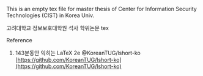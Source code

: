 This is an empty tex file for master thesis of Center for Information Security Technologies (CIST) in Korea Univ.

고려대학교 정보보호대학원 석사 학위논문 tex 

Reference
1. 143분동안 익히는 LaTeX 2e @KoreanTUG/lshort-ko [https://github.com/KoreanTUG/lshort-ko](https://github.com/KoreanTUG/lshort-ko)
